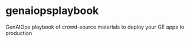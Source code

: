 # genaiopsplaybook
GenAIOps playbook of crowd-source materials to deploy your GE apps to production
